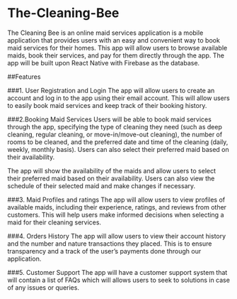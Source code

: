 # The-Cleaning-Bee
The Cleaning Bee is an online maid services application is a mobile application that provides users with an easy and convenient way to book maid services for their homes. This app will allow users to browse available maids, book their services, and pay for them directly through the app. The app will be built upon React Native with Firebase as the database.

##Features

###1. User Registration and Login
The app will allow users to create an account and log in to the app using their email account. This will allow users to easily book maid services and keep track of their booking history.

###2.Booking Maid Services
Users will be able to book maid services through the app, specifying the type of cleaning they need (such as deep cleaning, regular cleaning, or move-in/move-out cleaning), the number of rooms to be cleaned, and the preferred date and time of the cleaning (daily, weekly, monthly basis). Users can also select their preferred maid based on their availability.

The app will show the availability of the maids and allow users to select their preferred maid based on their availability. Users can also view the schedule of their selected maid and make changes if necessary.

###3. Maid Profiles and ratings
The app will allow users to view profiles of available maids, including their experience, ratings, and reviews from other customers. This will help users make informed decisions when selecting a maid for their cleaning services.

###4. Orders History
The app will allow users to view their account history and the number and nature transactions they placed. This is to ensure transparency and a track of the user’s payments done through our application.

###5. Customer Support
The app will have a customer support system that will contain a list of FAQs which will allows users to seek to solutions in case of any issues or queries.
